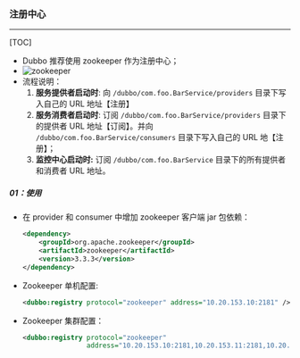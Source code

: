 ### 注册中心

------

[TOC]

- Dubbo 推荐使用 zookeeper 作为注册中心；
- ![zookeeper](/Users/likang/Code/Git/Middleware/Zookeeper/photo/zookeeper.png)
- 流程说明：
  1. **服务提供者启动时**: 向 `/dubbo/com.foo.BarService/providers` 目录下写入自己的 URL 地址【注册】
  2. **服务消费者启动时**: 订阅 `/dubbo/com.foo.BarService/providers` 目录下的提供者 URL 地址【订阅】。并向 `/dubbo/com.foo.BarService/consumers` 目录下写入自己的 URL 地【注册】；
  3. **监控中心启动时:** 订阅 `/dubbo/com.foo.BarService` 目录下的所有提供者和消费者 URL 地址。

##### 01：使用

- 在 provider 和 consumer 中增加 zookeeper 客户端 jar 包依赖：

  ```xml
  <dependency>
      <groupId>org.apache.zookeeper</groupId>
      <artifactId>zookeeper</artifactId>
      <version>3.3.3</version>
  </dependency>
  ```

- Zookeeper 单机配置:

  ```xml
  <dubbo:registry protocol="zookeeper" address="10.20.153.10:2181" />
  ```

- Zookeeper 集群配置：

  ```xml
  <dubbo:registry protocol="zookeeper" 
                  address="10.20.153.10:2181,10.20.153.11:2181,10.20.153.12:2181" />
  ```